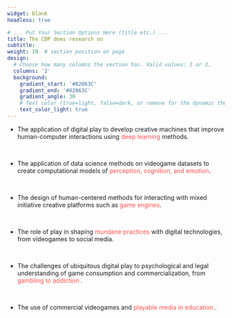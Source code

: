 ```yaml
---
widget: blank
headless: true

# ... Put Your Section Options Here (title etc.) ...
title: The CDP does research on
subtitle:
weight: 10  # section position on page
design:
  # Choose how many columns the section has. Valid values: 1 or 2.
  columns: '2'
  background:
    gradient_start: '#02063C'
    gradient_end: '#02063C'
    gradient_angle: 30
    # Text color (true=light, false=dark, or remove for the dynamic theme color).
    text_color_light: true
---
```

*  The application of digital play to develop creative machines that improve human-computer interactions using <span style="color: #FF4E4E">deep learning</span> methods.
<br />

* The application of data science methods on videogame datasets to create computational models of <span style="color: #FF4E4E">perception, cognition, and emotion</span>.
<br />

* The design of human-centered methods for interacting with mixed initiative creative platforms such as <span style="color: #FF4E4E">game engines</span>.

<br />

* The role of play in shaping  <span style="color: #FF4E4E">mundane practices</span> with digital technologies, from videogames to social media.

<br />

* The challenges of ubiquitous digital play to psychological and legal understanding of game consumption and commercialization, from <span style="color: #FF4E4E"> gambling to addiction </span>.

<br />

* The use of commercial videogames and <span style="color: #FF4E4E"> playable media in education </span>.
